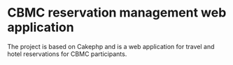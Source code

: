 # CBMC reservation management web application

The project is based on Cakephp and is a web application for travel and hotel reservations for CBMC participants.

